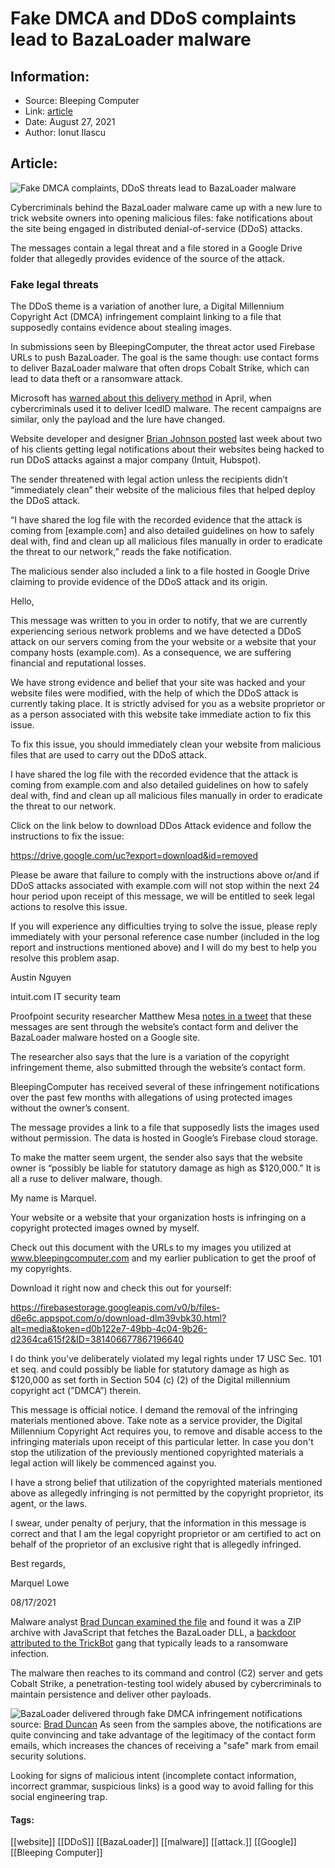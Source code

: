 # Fake DMCA and DDoS complaints lead to BazaLoader malware
### 

## Information:
+ Source: Bleeping Computer
+ Link: [article](https://www.bleepingcomputer.com/news/security/fake-dmca-and-ddos-complaints-lead-to-bazaloader-malware/)
+ Date: August 27, 2021
+ Author: Ionut Ilascu


## Article:
![Fake DMCA complaints, DDoS threats lead to BazaLoader malware](https://www.bleepstatic.com/content/posts/2021/08/27/trojan-horse-chip.jpg)


Cybercriminals behind the BazaLoader malware came up with a new lure to trick website owners into opening malicious files: fake notifications about the site being engaged in distributed denial-of-service (DDoS) attacks.


The messages contain a legal threat and a file stored in a Google Drive folder that allegedly provides evidence of the source of the attack.


### Fake legal threats


The DDoS theme is a variation of another lure, a Digital Millennium Copyright Act (DMCA) infringement complaint linking to a file that supposedly contains evidence about stealing images.


In submissions seen by BleepingComputer, the threat actor used Firebase URLs to push BazaLoader. The goal is the same though: use contact forms to deliver BazaLoader malware that often drops Cobalt Strike, which can lead to data theft or a ransomware attack.


Microsoft has [warned about this delivery method](https://www.microsoft.com/security/blog/2021/04/09/investigating-a-unique-form-of-email-delivery-for-icedid-malware/) in April, when cybercriminals used it to deliver IcedID malware. The recent campaigns are similar, only the payload and the lure have changed.


Website developer and designer [Brian Johnson posted](https://pagecrafter.com/fake-ddos-attack-email/) last week about two of his clients getting legal notifications about their websites being hacked to run DDoS attacks against a major company (Intuit, Hubspot).


The sender threatened with legal action unless the recipients didn’t “immediately clean” their website of the malicious files that helped deploy the DDoS attack.


“I have shared the log file with the recorded evidence that the attack is coming from [example.com] and also detailed guidelines on how to safely deal with, find and clean up all malicious files manually in order to eradicate the threat to our network,” reads the fake notification.


The malicious sender also included a link to a file hosted in Google Drive claiming to provide evidence of the DDoS attack and its origin.



Hello,


This message was written to you in order to notify, that we are currently experiencing serious network problems and we have detected a DDoS attack on our servers coming from the your website or a website that your company hosts (example.com). As a consequence, we are suffering financial and reputational losses.


We have strong evidence and belief that your site was hacked and your website files were modified, with the help of which the DDoS attack is currently taking place. It is strictly advised for you as a website proprietor or as a person associated with this website take immediate action to fix this issue.


To fix this issue, you should immediately clean your website from malicious files that are used to carry out the DDoS attack.


I have shared the log file with the recorded evidence that the attack is coming from example.com and also detailed guidelines on how to safely deal with, find and clean up all malicious files manually in order to eradicate the threat to our network.


Click on the link below to download DDos Attack evidence and follow the instructions to fix the issue:


https://drive.google.com/uc?export=download&id=removed


Please be aware that failure to comply with the instructions above or/and if DDoS attacks associated with example.com will not stop within the next 24 hour period upon receipt of this message, we will be entitled to seek legal actions to resolve this issue.


If you will experience any difficulties trying to solve the issue, please reply immediately with your personal reference case number (included in the log report and instructions mentioned above) and I will do my best to help you resolve this problem asap.


Austin Nguyen  

intuit.com IT security team



Proofpoint security researcher Matthew Mesa [notes in a tweet](https://twitter.com/mesa_matt/status/1430974685110587395) that these messages are sent through the website’s contact form and deliver the BazaLoader malware hosted on a Google site.


The researcher also says that the lure is a variation of the copyright infringement theme, also submitted through the website’s contact form.


BleepingComputer has received several of these infringement notifications over the past few months with allegations of using protected images without the owner’s consent.


The message provides a link to a file that supposedly lists the images used without permission. The data is hosted in Google’s Firebase cloud storage.


To make the matter seem urgent, the sender also says that the website owner is “possibly be liable for statutory damage as high as $120,000.” It is all a ruse to deliver malware, though.



My name is Marquel.


Your website or a website that your organization hosts is infringing on a copyright protected images owned by myself.


Check out this document with the URLs to my images you utilized at www.bleepingcomputer.com and my earlier publication to get the proof of my copyrights.


Download it right now and check this out for yourself:


https://firebasestorage.googleapis.com/v0/b/files-d6e6c.appspot.com/o/download-dlm39vbk30.html?alt=media&token=d0b122e7-49bb-4c04-9b26-d2364ca615f2&ID=381406677867196640


I do think you've deliberately violated my legal rights under 17 USC Sec. 101 et seq. and could possibly be liable for statutory damage as high as $120,000 as set forth in Section 504 (c) (2) of the Digital millennium copyright act (”DMCA”) therein.


This message is official notice. I demand the removal of the infringing materials mentioned above. Take note as a service provider, the Digital Millennium Copyright Act requires you, to remove and disable access to the infringing materials upon receipt of this particular letter. In case you don't stop the utilization of the previously mentioned copyrighted materials a legal action will likely be commenced against you.


I have a strong belief that utilization of the copyrighted materials mentioned above as allegedly infringing is not permitted by the copyright proprietor, its agent, or the laws.


I swear, under penalty of perjury, that the information in this message is correct and that I am the legal copyright proprietor or am certified to act on behalf of the proprietor of an exclusive right that is allegedly infringed.


Best regards,


Marquel Lowe  

08/17/2021



Malware analyst [Brad Duncan examined the file](https://www.malware-traffic-analysis.net/2021/08/12/index.html) and found it was a ZIP archive with JavaScript that fetches the BazaLoader DLL, a [backdoor attributed to the TrickBot](https://www.bleepingcomputer.com/news/security/bazarloader-used-to-deploy-ryuk-ransomware-on-high-value-targets/) gang that typically leads to a ransomware infection.


The malware then reaches to its command and control (C2) server and gets Cobalt Strike, a penetration-testing tool widely abused by cybercriminals to maintain persistence and deliver other payloads.



![BazaLoader delivered through fake DMCA infringement notifications](https://www.bleepstatic.com/images/news/u/1100723/Malware/Trickbot/BazarLoader-DMCA_Brad_Duncan.jpg)source: [Brad Duncan](https://www.malware-traffic-analysis.net/2021/08/12/index.html)
As seen from the samples above, the notifications are quite convincing and take advantage of the legitimacy of the contact form emails, which increases the chances of receiving a "safe" mark from email security solutions.


Looking for signs of malicious intent (incomplete contact information, incorrect grammar, suspicious links) is a good way to avoid falling for this social engineering trap.




#### Tags:
[[website]] [[DDoS]] [[BazaLoader]] [[malware]] [[attack.]] [[Google]] [[Bleeping Computer]]
